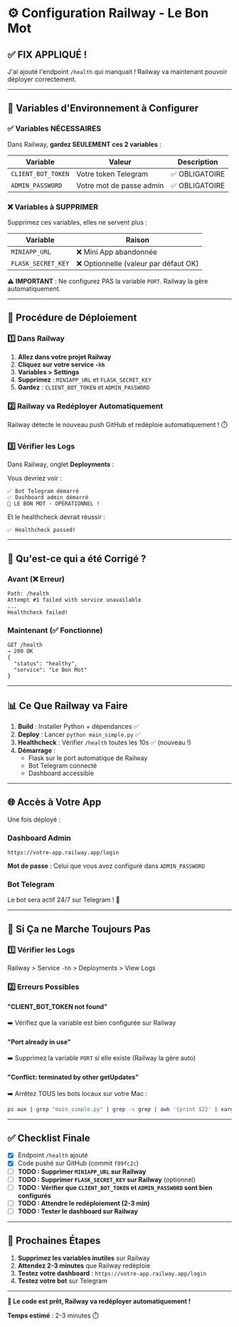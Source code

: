 # ⚙️ Configuration Railway - Le Bon Mot

## ✅ FIX APPLIQUÉ !

J'ai ajouté l'endpoint `/health` qui manquait ! Railway va maintenant pouvoir déployer correctement.

---

## 🔧 Variables d'Environnement à Configurer

### ✅ Variables NÉCESSAIRES

Dans Railway, **gardez SEULEMENT ces 2 variables** :

| Variable | Valeur | Description |
|----------|--------|-------------|
| `CLIENT_BOT_TOKEN` | Votre token Telegram | ✅ OBLIGATOIRE |
| `ADMIN_PASSWORD` | Votre mot de passe admin | ✅ OBLIGATOIRE |

### ❌ Variables à SUPPRIMER

Supprimez ces variables, elles ne servent plus :

| Variable | Raison |
|----------|--------|
| `MINIAPP_URL` | ❌ Mini App abandonnée |
| `FLASK_SECRET_KEY` | ❌ Optionnelle (valeur par défaut OK) |

⚠️ **IMPORTANT** : Ne configurez PAS la variable `PORT`. Railway la gère automatiquement.

---

## 🚀 Procédure de Déploiement

### 1️⃣ Dans Railway

1. **Allez dans votre projet Railway**
2. **Cliquez sur votre service `-hh`**
3. **Variables > Settings**
4. **Supprimez** : `MINIAPP_URL` et `FLASK_SECRET_KEY`
5. **Gardez** : `CLIENT_BOT_TOKEN` et `ADMIN_PASSWORD`

### 2️⃣ Railway va Redéployer Automatiquement

Railway détecte le nouveau push GitHub et redéploie automatiquement ! ⏱️

### 3️⃣ Vérifier les Logs

Dans Railway, onglet **Deployments** :

Vous devriez voir :
```
✅ Bot Telegram démarré
✅ Dashboard admin démarré
🎉 LE BON MOT - OPÉRATIONNEL !
```

Et le healthcheck devrait réussir :
```
✅ Healthcheck passed!
```

---

## 🎯 Qu'est-ce qui a été Corrigé ?

### Avant (❌ Erreur)
```
Path: /health
Attempt #1 failed with service unavailable
...
Healthcheck failed!
```

### Maintenant (✅ Fonctionne)
```
GET /health
→ 200 OK
{
  "status": "healthy",
  "service": "Le Bon Mot"
}
```

---

## 📊 Ce Que Railway va Faire

1. **Build** : Installer Python + dépendances ✅
2. **Deploy** : Lancer `python main_simple.py` ✅
3. **Healthcheck** : Vérifier `/health` toutes les 10s ✅ (nouveau !)
4. **Démarrage** :
   - Flask sur le port automatique de Railway
   - Bot Telegram connecté
   - Dashboard accessible

---

## 🌐 Accès à Votre App

Une fois déployé :

### Dashboard Admin
```
https://votre-app.railway.app/login
```

**Mot de passe** : Celui que vous avez configuré dans `ADMIN_PASSWORD`

### Bot Telegram
Le bot sera actif 24/7 sur Telegram ! 🤖

---

## 🐛 Si Ça ne Marche Toujours Pas

### 1️⃣ Vérifier les Logs
Railway > Service `-hh` > Deployments > View Logs

### 2️⃣ Erreurs Possibles

#### "CLIENT_BOT_TOKEN not found"
➡️ Vérifiez que la variable est bien configurée sur Railway

#### "Port already in use"
➡️ Supprimez la variable `PORT` si elle existe (Railway la gère auto)

#### "Conflict: terminated by other getUpdates"
➡️ Arrêtez TOUS les bots locaux sur votre Mac :
```bash
ps aux | grep "main_simple.py" | grep -v grep | awk '{print $2}' | xargs kill -9
```

---

## ✅ Checklist Finale

- [x] Endpoint `/health` ajouté
- [x] Code pushé sur GitHub (commit `f89fc2c`)
- [ ] **TODO : Supprimer `MINIAPP_URL` sur Railway**
- [ ] **TODO : Supprimer `FLASK_SECRET_KEY` sur Railway** (optionnel)
- [ ] **TODO : Vérifier que `CLIENT_BOT_TOKEN` et `ADMIN_PASSWORD` sont bien configurés**
- [ ] **TODO : Attendre le redéploiement (2-3 min)**
- [ ] **TODO : Tester le dashboard sur Railway**

---

## 🎉 Prochaines Étapes

1. **Supprimez les variables inutiles** sur Railway
2. **Attendez 2-3 minutes** que Railway redéploie
3. **Testez votre dashboard** : `https://votre-app.railway.app/login`
4. **Testez votre bot** sur Telegram

---

**🚀 Le code est prêt, Railway va redéployer automatiquement !**

**Temps estimé** : 2-3 minutes ⏱️

